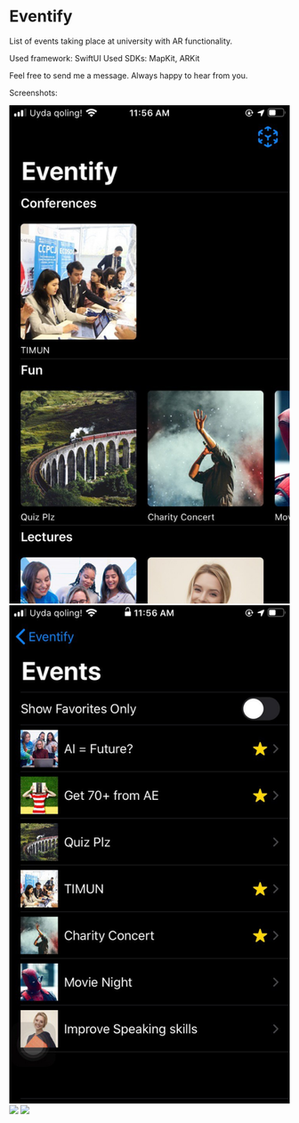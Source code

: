 # Eventify
List of events taking place at university with AR functionality.

Used framework: SwiftUI
Used SDKs: MapKit, ARKit

Feel free to send me a message. Always happy to hear from you. 

Screenshots:

![](ReadMe/home.jpeg)
![](ReadMe/list.jpeg)
![](ReadMe/details.jpeg)
![](ReadMe/AR.gif)
